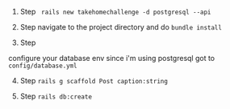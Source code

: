 1. Step
` rails new takehomechallenge -d postgresql --api`

2. Step
navigate to the project directory and do 
`bundle install`

3. Step

configure your database env since i'm using postgresql 
got to `config/database.yml`

4. Step
`rails g scaffold Post caption:string`

5. Step
`rails db:create`